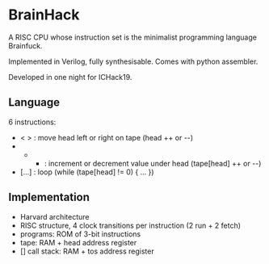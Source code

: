# BrainHack
A RISC CPU whose instruction set is the minimalist programming language Brainfuck. 

Implemented in Verilog, fully synthesisable.
Comes with python assembler.

Developed in one night for ICHack19. 



## Language
6 instructions:
- < > : move head left or right on tape (head ++ or --)
- + - : increment or decrement value under head (tape[head] ++ or --)
- [...] : loop (while (tape[head] != 0) { ... })

## Implementation
- Harvard architecture
- RISC structure, 4 clock transitions per instruction (2 run + 2 fetch)
- programs: ROM of 3-bit instructions
- tape: RAM + head address register
- [] call stack: RAM + tos address register
